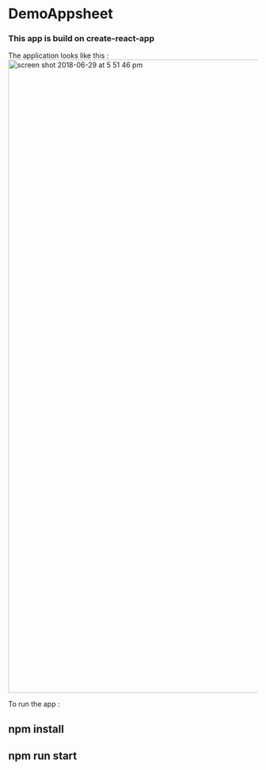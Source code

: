# DemoAppsheet
### This app is build on create-react-app

The application looks like this :
<img width="1280" alt="screen shot 2018-06-29 at 5 51 46 pm" src="https://user-images.githubusercontent.com/20630456/42116991-3823e810-7bc8-11e8-9bef-a490e7a9dd51.png">


To run the app :

## npm install
## npm run start
